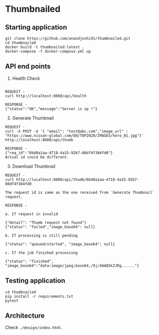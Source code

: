 # Thumbnailed

## Starting application

```
git clone https://github.com/anandjoshi91/thumbnailed.git
cd thumbnailed
docker build -t thumbnailed:latest .
docker-compose -f docker-compose.yml up
```

## API end points

1. Health Check

```

REQUEST - 
curl http://localhost:8080/api/health

RESPONSE - 
{"status":"OK","message":"Server is up !"}
```

2. Generate Thumbnail

```
REQUEST - 
curl -X POST -d '{ "email": "test@abc.com","image_url" : "https://www.nissan-global.com/EN/TOP2020/IMAGES/hero_01.jpg"}' http://localhost:8080/api/thumb

RESPONSE - 
{"req_id":"6b40a1aa-4718-4a15-92b7-80df4f384fd0"}
Actual id could be different.

```


3. Download Thumbnail

```
REQUEST -
curl http://localhost:8080/api/thumb/6b40a1aa-4718-4a15-92b7-80df4f384fd0

The request id is same as the one received from `Generate Thumbnail` request.

RESPONSE - 

a. If request in invalid

{"detail": "Thumb request not found"}
{"status": "failed","image_base64": null}

b. If processing is still pending

{"status": "queued/started", "image_base64": null}

c. If the job finished processing

{"status": "finished", "image_base64":"data:image/jpeg;base64,/9j/4AAQSkZJRg......"}

```

## Testing application

```
cd thumbnailed
pip install -r requirements.txt
pytest
```

## Architecture

Check  `./design/index.html`.